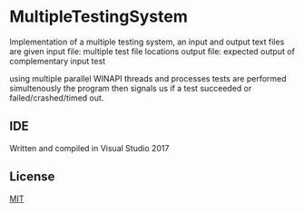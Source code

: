 # MultipleTestingSystem
Implementation of a multiple testing system, an input and output text files are given
input file: multiple test file locations
output file: expected output of complementary input test

using multiple parallel WINAPI threads and processes tests are performed simultenously
the program then signals us if a test succeeded or failed/crashed/timed out.

## IDE
Written and compiled in Visual Studio 2017

## License
[MIT](https://choosealicense.com/licenses/mit/)
